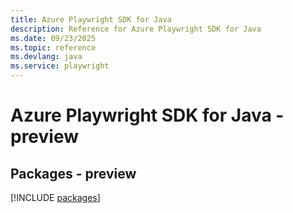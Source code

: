 ```yaml
---
title: Azure Playwright SDK for Java
description: Reference for Azure Playwright SDK for Java
ms.date: 09/23/2025
ms.topic: reference
ms.devlang: java
ms.service: playwright
---
```

# Azure Playwright SDK for Java - preview
## Packages - preview
[!INCLUDE [packages](playwright-index.md)]